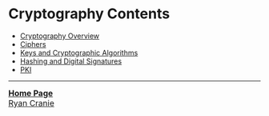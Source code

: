 # Cryptography Contents
- [Cryptography Overview](https://notes.ryancranie.com/Notes/Cryptography/Cryptography%20Overview)
- [Ciphers](https://notes.ryancranie.com/Notes/Cryptography/Ciphers)
- [Keys and Cryptographic Algorithms](https://notes.ryancranie.com/Notes/Cryptography/Keys%20and%20Cryptographic%20Algorithms)
- [Hashing and Digital Signatures](https://notes.ryancranie.com/Notes/Cryptography/Hashing%20and%20Digital%20Signatures)
- [PKI](https://notes.ryancranie.com/Notes/Cryptography/PKI)

---
<font size=3><b>[Home Page](https://notes.ryancranie.com)<br></b>
[Ryan Cranie](https://www.ryancranie.com)</font>
